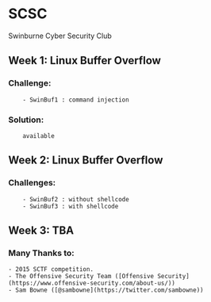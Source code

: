# SCSC
Swinburne Cyber Security Club

## Week 1: Linux Buffer Overflow
###	Challenge:
		- SwinBuf1 : command injection
###	Solution:
		available

## Week 2: Linux Buffer Overflow
###	Challenges: 
		- SwinBuf2 : without shellcode
		- SwinBuf3 : with shellcode

## Week 3: TBA

### Many Thanks to:
	- 2015 SCTF competition.
	- The Offensive Security Team ([Offensive Security](https://www.offensive-security.com/about-us/))
	- Sam Bowne ([@sambowne](https://twitter.com/sambowne))
